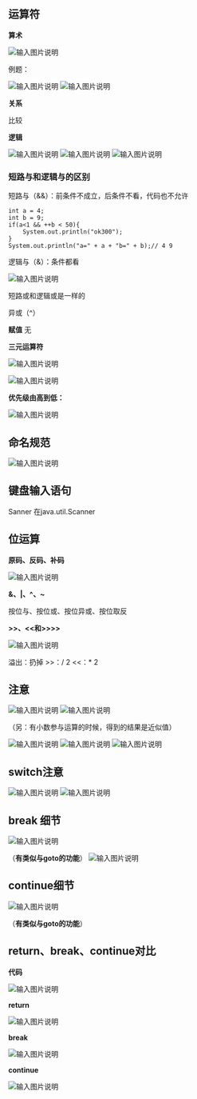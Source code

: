 ## 运算符

**算术**

![输入图片说明](/imgs/2024-07-09/kNZlPFhNFRwkpEPK.png)

例题：

![输入图片说明](/imgs/2024-07-09/jHtu31RPgviar5ic.png)
![输入图片说明](/imgs/2024-07-09/sWUlRJgDBDzMwq4x.png)

**关系**

比较

**逻辑**

![输入图片说明](/imgs/2024-07-09/vj8qia469qq1uDz7.png)
![输入图片说明](/imgs/2024-07-09/7Jio4GrVj9ksw8V6.png)
![输入图片说明](/imgs/2024-07-09/cDgkpPMz4llv5nnK.png)

### 短路与和逻辑与的区别

短路与（&&）：前条件不成立，后条件不看，代码也不允许
```
int a = 4;
int b = 9;
if(a<1 && ++b < 50){
	System.out.println("ok300");
}
System.out.println("a=" + a + "b=" + b);// 4 9
```
逻辑与（&）：条件都看

![输入图片说明](/imgs/2024-07-09/W0w23NRtu8mJdSgr.png)

短路或和逻辑或是一样的

异或（^）

**赋值**
无

**三元运算符**

![输入图片说明](/imgs/2024-07-09/AwXqRRxww1BapTn8.png)

![输入图片说明](/imgs/2024-07-09/LsIknZyEXksaTbjn.png)

**优先级由高到低：**

![输入图片说明](/imgs/2024-07-09/tnIeXtmRW3CgfsoZ.png)

## 命名规范

![输入图片说明](/imgs/2024-07-09/YPIJwiuVjoSi8EuR.png)

## 键盘输入语句

Sanner 
在java.util.Scanner

## 位运算
**原码、反码、补码**

![输入图片说明](/imgs/2024-07-09/uTQRSoYh7wOumVXY.png)

**&、|、^、~**

按位与、按位或、按位异或、按位取反

**>>、<<和>>>>**

![输入图片说明](/imgs/2024-07-09/bOlnFQotktpnmVWL.png)

溢出：扔掉
	>>：/ 2
	<<：* 2
	
## 注意

![输入图片说明](/imgs/2024-07-09/kP2kBTcJgjeZP04d.png)
![输入图片说明](/imgs/2024-07-09/RorXJgB7NRkvizDe.png)

（另：有小数参与运算的时候，得到的结果是近似值）

![输入图片说明](/imgs/2024-07-09/CypRhEIijRuxYSgy.png)
![输入图片说明](/imgs/2024-07-09/mzjr3R8OCX6ynKXn.png)
![输入图片说明](/imgs/2024-07-09/L2roIl6rCujr1bEu.png)

## switch注意

![输入图片说明](/imgs/2024-07-09/nnhJN1kfh95uSdxh.png)
![输入图片说明](/imgs/2024-07-09/wXkCZeD3sUj2EpmS.png)

## break 细节

![输入图片说明](/imgs/2024-07-09/YhugE1ZbescNeM3z.png)

 （**有类似与goto的功能**）
 ![输入图片说明](/imgs/2024-07-09/0Q2SK0JfQ4XXYCjz.png)

## continue细节
![输入图片说明](/imgs/2024-07-09/0I0dJUjlacGAHGTD.png)

 （**有类似与goto的功能**）

## return、break、continue对比
**代码**

![输入图片说明](/imgs/2024-07-09/vrnSkuyPdQ1Pg4bk.png)

**return**

![输入图片说明](/imgs/2024-07-09/5zdqMcsAxsMuhZTN.png)

**break**

![输入图片说明](/imgs/2024-07-09/g0UMCSzquasr4sb7.png)

**continue**

![输入图片说明](/imgs/2024-07-09/LTfbTtVS8P0UhGog.png)



<!--stackedit_data:
eyJoaXN0b3J5IjpbMTU2MjU3OTUwMV19
-->